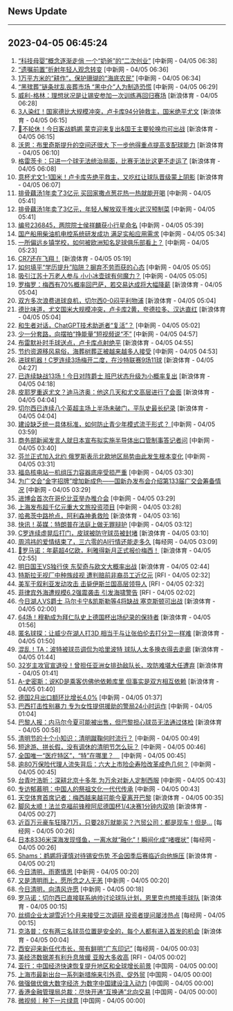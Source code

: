 ## News Update
---
2023-04-05 06:45:24
---
1. <a target="_blank" href="http://www.chinanews.com//sh/2023/04-05/9984416.shtml">“科技母婴”概念逐渐走俏 一个“奶爸”的“二次创业”</a> [中新网 - 04/05 06:38]
2. <a target="_blank" href="http://www.chinanews.com//sh/2023/04-05/9984415.shtml">“遗嘱前置”折射年轻人观念转变</a> [中新网 - 04/05 06:36]
3. <a target="_blank" href="http://www.chinanews.com//sh/2023/04-05/9984414.shtml">1万平方米的“耕作”，保护珊瑚的“海底农民”</a> [中新网 - 04/05 06:34]
4. <a target="_blank" href="http://www.chinanews.com//sh/2023/04-05/9984413.shtml">“黑殡葬”链条扰乱丧葬市场 “黑中介”人为制造恐慌</a> [中新网 - 04/05 06:29]
5. <a target="_blank" href="https://k.sina.cn/article_2018499075_784fda0302001mld3.html?from=sports&subch=osport">威利-格林：理想状况是让锡安参加一次训练再回归赛场</a> [新浪体育 - 04/05 06:28]
6. <a target="_blank" href="https://k.sina.cn/article_2834321443_a8f0502300100yhql.html?from=sports&subch=global">3人染红！国家德比大规模冲突，卢卡库94分钟救主，国米绝平尤文</a> [新浪体育 - 04/05 06:15]
7. <a target="_blank" href="https://k.sina.cn/article_2018499075_784fda0302001mlcu.html?from=sports&subch=osport">🧐不轮休！今日客战鹈鹕 蒙克迎来复出&国王主要轮换均可出战</a> [新浪体育 - 04/05 06:15]
8. <a target="_blank" href="https://k.sina.cn/article_2018499075_784fda0302001mlcs.html?from=sports&subch=osport">沃恩：布里奇斯提升的空间还很大 下一步他得重点提高支配球能力</a> [新浪体育 - 04/05 06:10]
9. <a target="_blank" href="https://k.sina.cn/article_2018499075_784fda0302001mlcr.html?from=sports&subch=osport">格雷茨卡：只进一个球无法统治局面，比赛无法比这更不走运了</a> [新浪体育 - 04/05 06:08]
10. <a target="_blank" href="https://k.sina.cn/article_1436416680_559dfaa8001016bkg.html?from=sports&subch=global">意杯尤文1-1国米！卢卡库先绝平救主，又吃红让球队晋级蒙上阴影</a> [新浪体育 - 04/05 06:07]
11. <a target="_blank" href="http://www.chinanews.com//sh/2023/04-05/9984409.shtml">排骨藕汤1年卖了3亿元 买回家撒点葱花热一热就能开喝</a> [中新网 - 04/05 05:41]
12. <a target="_blank" href="http://www.chinanews.com//cj/2023/04-05/9984412.shtml">排骨藕汤1年卖了3亿元，年轻人解放双手推火武汉预制菜</a> [中新网 - 04/05 05:41]
13. <a target="_blank" href="http://www.chinanews.com//sh/2023/04-05/9984411.shtml">编号236845，两院院士侯祥麟获小行星命名</a> [中新网 - 04/05 05:39]
14. <a target="_blank" href="http://www.chinanews.com//cj/2023/04-05/9984410.shtml">国产船用柴油机电控系统研发成功 满足实船应用需求</a> [中新网 - 04/05 05:34]
15. <a target="_blank" href="http://www.chinanews.com//ty/2023/04-05/9984407.shtml">一所偏远乡镇学校，如何被欧洲知名足球俱乐部看上？</a> [中新网 - 04/05 05:23]
16. <a target="_blank" href="https://k.sina.cn/article_2018499075_784fda0304001mlc4.html?from=sports&subch=osport">CR7还在飞翔！</a> [新浪体育 - 04/05 05:19]
17. <a target="_blank" href="http://www.chinanews.com//sh/2023/04-05/9984403.shtml">如何填平“学历提升”陷阱？摒弃不劳而获的心态</a> [中新网 - 04/05 05:05]
18. <a target="_blank" href="http://www.chinanews.com//ty/2023/04-05/9984404.shtml">吸引江苏十万老人参与 小小冰壶球有何魔力？</a> [中新网 - 04/05 05:05]
19. <a target="_blank" href="https://k.sina.cn/article_2018499075_784fda0302001mlbn.html?from=sports&subch=osport">罗梅罗：梅西有70%概率回巴萨，若交易达成将大幅降薪</a> [新浪体育 - 04/05 05:04]
20. <a target="_blank" href="https://k.sina.cn/article_7243168542_m1afb9fb1e001019s33.html?from=sports&subch=global">双方多次浪费进球良机，切尔西0-0闷平利物浦</a> [新浪体育 - 04/05 05:04]
21. <a target="_blank" href="https://k.sina.cn/article_2018499075_784fda0302001mlbv.html?from=sports&subch=osport">德比味道，尤文国米大规模冲突，卢卡库2黄，夸德拉多、汉达直红</a> [新浪体育 - 04/05 05:04]
22. <a target="_blank" href="http://www.chinanews.com//sh/2023/04-05/9984402.shtml">和生者对话，ChatGPT技术助逝者“复活”？</a> [中新网 - 04/05 05:02]
23. <a target="_blank" href="http://www.chinanews.com//sh/2023/04-05/9984399.shtml">少一分套路，向摆拍“挣能量”短视频说“不”</a> [中新网 - 04/05 04:57]
24. <a target="_blank" href="https://k.sina.cn/article_2018499075_784fda0302001mlbh.html?from=sports&subch=osport">布雷默补时手球送点，卢卡库点射绝平</a> [新浪体育 - 04/05 04:55]
25. <a target="_blank" href="http://www.chinanews.com//sh/2023/04-05/9984397.shtml">节约资源移风易俗，海葬树葬正被越来越多人接受</a> [中新网 - 04/05 04:53]
26. <a target="_blank" href="https://k.sina.cn/article_2018499075_784fda0302001mlb4.html?from=sports&subch=osport">进球机器！C罗连续3场梅开二度，在沙特联赛9场11球</a> [新浪体育 - 04/05 04:27]
27. <a target="_blank" href="https://k.sina.cn/article_2018499075_784fda0302001mlb2.html?from=sports&subch=osport">已连续缺战13场！今日对阵爵士 班巴状态升级为小概率复出</a> [新浪体育 - 04/05 04:18]
28. <a target="_blank" href="https://k.sina.cn/article_2018499075_784fda0302001mlau.html?from=sports&subch=osport">皮耶罗重返尤文？迪马济奥：他这几天和尤文高层进行了会面</a> [新浪体育 - 04/05 04:04]
29. <a target="_blank" href="https://k.sina.cn/article_2018499075_784fda0302001mlas.html?from=sports&subch=osport">切尔西已连续八个英超主场上半场未破门，平队史最长纪录</a> [新浪体育 - 04/05 04:04]
30. <a target="_blank" href="http://www.chinanews.com//sh/2023/04-05/9984400.shtml">建设缺乏统一具体标准，如何防止青少年模式流于形式？ </a> [中新网 - 04/05 03:59]
31. <a target="_blank" href="http://www.chinanews.com//gn/2023/04-05/9984394.shtml">商务部新闻发言人就日本宣布拟实施半导体出口管制事答记者问</a> [中新网 - 04/05 03:40]
32. <a target="_blank" href="http://www.chinanews.com//gj/2023/04-05/9984385.shtml">芬兰正式加入北约 俄罗斯表示北欧地区局势由此发生根本变化</a> [中新网 - 04/05 03:31]
33. <a target="_blank" href="http://www.chinanews.com//gj/2023/04-05/9984388.shtml">福岛核电站一机组压力容器底座受损严重</a> [中新网 - 04/05 03:30]
34. <a target="_blank" href="http://www.chinanews.com//cj/2023/04-05/9984389.shtml">为广交会“金字招牌”增加新成色——国新办发布会介绍第133届广交会筹备情况</a> [中新网 - 04/05 03:29]
35. <a target="_blank" href="http://www.chinanews.com//gj/2023/04-05/9984390.shtml">进博会首次在哥伦比亚举办推介会</a> [中新网 - 04/05 03:29]
36. <a target="_blank" href="http://www.chinanews.com//gn/2023/04-05/9984391.shtml">上海发布超千亿元重大文旅投资项目</a> [中新网 - 04/05 03:28]
37. <a target="_blank" href="https://k.sina.cn/article_2018499075_784fda0302001mla0.html?from=sports&subch=osport">哈弗茨中路抢点，阿利森神勇救险</a> [新浪体育 - 04/05 03:16]
38. <a target="_blank" href="http://www.chinanews.com//gj/2023/04-05/9984392.shtml">快讯！英媒：特朗普在法庭上做无罪辩护</a> [中新网 - 04/05 03:12]
39. <a target="_blank" href="https://k.sina.cn/article_2018499075_784fda0302001ml9y.html?from=sports&subch=osport">C罗连续虚晃后打门，皮球被防守球员被封堵</a> [新浪体育 - 04/05 03:10]
40. <a target="_blank" href="https://www.nbd.com.cn/articles/2023-04-05/2746758.html">周鸿祎的爱情结束了，三六零的AI行情还能走多久</a> [每经网 - 04/05 03:09]
41. <a target="_blank" href="https://k.sina.cn/article_2018499075_784fda0302001ml9p.html?from=sports&subch=osport">🚨罗马诺：年薪超4亿欧，利雅得新月正式报价梅西！</a> [新浪体育 - 04/05 02:55]
42. <a target="_blank" href="https://k.sina.cn/article_2018499075_784fda0302001ml9j.html?from=sports&subch=osport">明日国王VS独行侠 东契奇与欧文大概率出战</a> [新浪体育 - 04/05 02:44]
43. <a target="_blank" href="https://www.rfi.fr/cn/%E5%9B%BD%E9%99%85%E6%8A%A5%E9%81%93/20230404-%E5%B7%9D%E6%99%AE%E6%8A%B5%E6%B3%95%E9%99%A2%E9%9D%A2%E5%AF%B9%E5%88%91%E4%BA%8B%E8%B5%B7%E8%AF%89-%E7%A7%B0%E5%87%BA%E5%BA%AD%E6%84%9F%E8%A7%89-%E8%B6%85%E7%8E%B0%E5%AE%9E">特斯拉无视厂中种族歧视 遭判赔前非裔员工近亿元</a> [RFI - 04/05 02:32]
44. <a target="_blank" href="https://www.rfi.fr/cn/%E5%9B%BD%E9%99%85%E6%8A%A5%E9%81%93/20230404-%E7%89%B9%E6%96%AF%E6%8B%89%E6%97%A0%E8%A7%86%E5%8E%82%E4%B8%AD%E7%A7%8D%E6%97%8F%E6%AD%A7%E8%A7%86-%E9%81%AD%E5%88%A4%E8%B5%94%E5%89%8D%E9%9D%9E%E8%A3%94%E5%91%98%E5%B7%A5%E8%BF%91%E4%BA%BF%E5%85%83">美军于叙利亚发动攻击 击毙伊斯兰国高层领导人</a> [RFI - 04/05 02:32]
45. <a target="_blank" href="https://www.rfi.fr/cn/%E8%B4%A2%E7%BB%8F%E5%BF%AB%E8%AE%AF/20230404-%E8%A1%A1%E9%87%8F%E6%B2%B9%E4%BB%B7%E4%B8%8A%E6%B6%A8%E5%92%8C%E7%BB%8F%E6%B5%8E%E6%B4%BB%E5%8A%A8%E6%94%BE%E7%BC%93%E5%BD%B1%E5%93%8D-%E6%AC%A7%E8%82%A1%E8%B5%B0%E5%8A%BF%E5%88%86%E6%AD%A7">菲律宾外海遭规模6.2强震袭击  引发海啸警告</a> [RFI - 04/05 02:02]
46. <a target="_blank" href="https://k.sina.cn/article_2018499075_784fda0302001ml9c.html?from=sports&subch=osport">今日湖人VS爵士 马尔卡宁&凯斯勒等4将缺战 塞克斯顿可出战</a> [新浪体育 - 04/05 02:00]
47. <a target="_blank" href="https://k.sina.cn/article_2018499075_784fda0302001ml98.html?from=sports&subch=osport">64场！穆勒成为拜仁队史上德国杯出场纪录的保持者</a> [新浪体育 - 04/05 01:56]
48. <a target="_blank" href="https://k.sina.cn/article_2018499075_784fda0302001ml96.html?from=sports&subch=osport">匿名球探：让威少在湖人打3D 相当于与让张伯伦去打分卫一样难</a> [新浪体育 - 04/05 01:50]
49. <a target="_blank" href="https://k.sina.cn/article_2018499075_784fda0302001ml94.html?from=sports&subch=osport">混乱！TA：波特被球员调侃为哈里波特 球队人太多换衣得去走廊</a> [新浪体育 - 04/05 01:44]
50. <a target="_blank" href="https://k.sina.cn/article_3181157500_bd9c9c7c00101n8e2.html?from=sports&subch=vollyball">32岁主攻官宣退役！曾担任亚洲女排劲敌队长，攻防难堪大任遭弃</a> [新浪体育 - 04/05 01:41]
51. <a target="_blank" href="https://k.sina.cn/article_2018499075_784fda0302001ml91.html?from=sports&subch=osport">A-史密斯：说KD是乘客仿佛他依赖库里 但事实是双方相互依赖</a> [新浪体育 - 04/05 01:40]
52. <a target="_blank" href="http://www.chinanews.com//gj/2023/04-05/9984382.shtml">德国2月出口额环比增长4.0%</a> [中新网 - 04/05 01:37]
53. <a target="_blank" href="http://www.chinanews.com//gj/2023/04-05/9984381.shtml">巴西打击性别暴力 专为女性提供援助的警局24小时运作</a> [中新网 - 04/05 01:04]
54. <a target="_blank" href="https://k.sina.cn/article_2018499075_784fda0302001ml8r.html?from=sports&subch=osport">巴黎人报：内马尔今夏可能被出售，但巴黎担心球员无法通过体检</a> [新浪体育 - 04/05 00:58]
55. <a target="_blank" href="http://www.chinanews.com//cul/2023/04-05/9984379.shtml">清明节的十个小知识：清明蹴鞠何时流行？</a> [中新网 - 04/05 00:49]
56. <a target="_blank" href="http://www.chinanews.com//life/2023/04-05/9984375.shtml">短途游、拼长假，没有调休的清明节怎么玩？</a> [中新网 - 04/05 00:46]
57. <a target="_blank" href="http://www.chinanews.com//cj/2023/04-05/9984374.shtml">全国唯一“医疗特区”，“特”在哪里？　</a> [中新网 - 04/05 00:45]
58. <a target="_blank" href="http://www.chinanews.com//cj/2023/04-05/9984373.shtml">逾80万保险代理人流失背后：六大上市险企寿险改革成色几何？</a> [中新网 - 04/05 00:45]
59. <a target="_blank" href="http://www.chinanews.com//shipin/cns/2023/04-05/news955769.shtml">台青叶浩昕：深耕北京十多年 为万余对新人定制西服</a> [中新网 - 04/05 00:43]
60. <a target="_blank" href="http://www.chinanews.com//shipin/cns/2023/04-05/news955768.shtml">专访郁慕明：中国人的祭祖文化一代代传承</a> [中新网 - 04/05 00:43]
61. <a target="_blank" href="https://k.sina.cn/article_2018499075_784fda0302001ml8n.html?from=sports&subch=osport">天空体育首席记者：梅西越来越可能今夏离开巴黎</a> [新浪体育 - 04/05 00:35]
62. <a target="_blank" href="https://k.sina.cn/article_2018499075_784fda0302001ml8l.html?from=sports&subch=osport">脚风太顺！法兰克福前锋穆阿尼德国杯1/4决赛1分钟内双响</a> [新浪体育 - 04/05 00:27]
63. <a target="_blank" href="https://www.nbd.com.cn/articles/2023-04-05/2746740.html">近百万元豪车狂降71万，只要28万就能买？汽贸公司：都是现车！但是…</a> [每经网 - 04/05 00:26]
64. <a target="_blank" href="https://www.nbd.com.cn/articles/2023-04-05/2746738.html">日本8336米深海发现怪鱼，一离水就“融化”！瞬间化成“啫喱状”</a> [每经网 - 04/05 00:26]
65. <a target="_blank" href="https://k.sina.cn/article_2018499075_784fda0302001ml8i.html?from=sports&subch=osport">Shams：鹈鹕将谨慎对待锡安伤势 不会因季后赛临近向他施压</a> [新浪体育 - 04/05 00:21]
66. <a target="_blank" href="http://www.chinanews.com//shipin/cns/2023/04-05/news955771.shtml">今日清明，雨寄情思</a> [中新网 - 04/05 00:20]
67. <a target="_blank" href="http://www.chinanews.com//shipin/cns/2023/04-05/news955772.shtml">又是清明雨上，愿所念之人无恙</a> [中新网 - 04/05 00:20]
68. <a target="_blank" href="http://www.chinanews.com//chuangyi/2023/04-05/9984147.shtml">今日清明，向清风许愿</a> [中新网 - 04/05 00:18]
69. <a target="_blank" href="https://k.sina.cn/article_2018499075_784fda0302001ml8f.html?from=sports&subch=osport">罗马诺：切尔西已直接联系纳帅讨论球队计划，恩里克也想接手球队</a> [新浪体育 - 04/05 00:15]
70. <a target="_blank" href="https://www.nbd.com.cn/articles/2023-04-04/2746538.html">丝绸企业太湖雪近1个月来接受三次调研  投资者提问屡涉热点</a> [每经网 - 04/05 00:15]
71. <a target="_blank" href="https://k.sina.cn/article_2018499075_784fda0302001ml8a.html?from=sports&subch=osport">克洛普：仅有两三名球员位置是安全的，每个人都有进入首发的机会</a> [新浪体育 - 04/05 00:04]
72. <a target="_blank" href="https://www.nbd.com.cn/articles/2023-04-04/2746710.html">西安迎来新任代市长，带有鲜明“广东印记”</a> [每经网 - 04/05 00:03]
73. <a target="_blank" href="https://www.rfi.fr/cn/%E5%9B%BD%E9%99%85%E6%8A%A5%E9%81%93/20230404-%E8%8F%B2%E5%BE%8B%E5%AE%BE%E5%A4%96%E6%B5%B7%E9%81%AD%E8%A7%84%E6%A8%A16-2%E5%BC%BA%E9%9C%87%E8%A2%AD%E5%87%BB-%E5%BC%95%E5%8F%91%E6%B5%B7%E5%95%B8%E8%AD%A6%E5%91%8A">美经济数据差有利升息放缓 亚股大多收高</a> [RFI - 04/05 00:02]
74. <a target="_blank" href="http://news.china.com.cn/2023-04/05/content_85211933.htm">亚行：中国经济快速恢复提升地区和全球增长前景</a> [中国网 - 04/05 00:00]
75. <a target="_blank" href="http://news.china.com.cn/2023-04/05/content_85211882.htm">上海市最新出台一系列新措施来引外资、促外贸</a> [中国网 - 04/05 00:00]
76. <a target="_blank" href="http://news.china.com.cn/2023-04/05/content_85211947.htm">做强做优做大数字经济 为数字中国建设注入动力</a> [中国网 - 04/05 00:00]
77. <a target="_blank" href="http://news.china.com.cn/2023-04/05/content_85211925.htm">香港金融管理局总裁：尽快开通“互换通”北向交易</a> [中国网 - 04/05 00:00]
78. <a target="_blank" href="http://news.china.com.cn/2023-04/05/content_85212228.htm">微视频｜种下一片绿意</a> [中国网 - 04/05 00:00]
